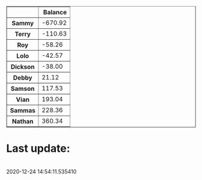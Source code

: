 <table border="1" class="dataframe">
  <thead>
    <tr style="text-align: right;">
      <th></th>
      <th>Balance</th>
    </tr>
  </thead>
  <tbody>
    <tr>
      <th>Sammy</th>
      <td>-670.92</td>
    </tr>
    <tr>
      <th>Terry</th>
      <td>-110.63</td>
    </tr>
    <tr>
      <th>Roy</th>
      <td>-58.26</td>
    </tr>
    <tr>
      <th>Lolo</th>
      <td>-42.57</td>
    </tr>
    <tr>
      <th>Dickson</th>
      <td>-38.00</td>
    </tr>
    <tr>
      <th>Debby</th>
      <td>21.12</td>
    </tr>
    <tr>
      <th>Samson</th>
      <td>117.53</td>
    </tr>
    <tr>
      <th>Vian</th>
      <td>193.04</td>
    </tr>
    <tr>
      <th>Sammas</th>
      <td>228.36</td>
    </tr>
    <tr>
      <th>Nathan</th>
      <td>360.34</td>
    </tr>
  </tbody>
</table><H1>Last update:</h1><br>2020-12-24 14:54:11.535410